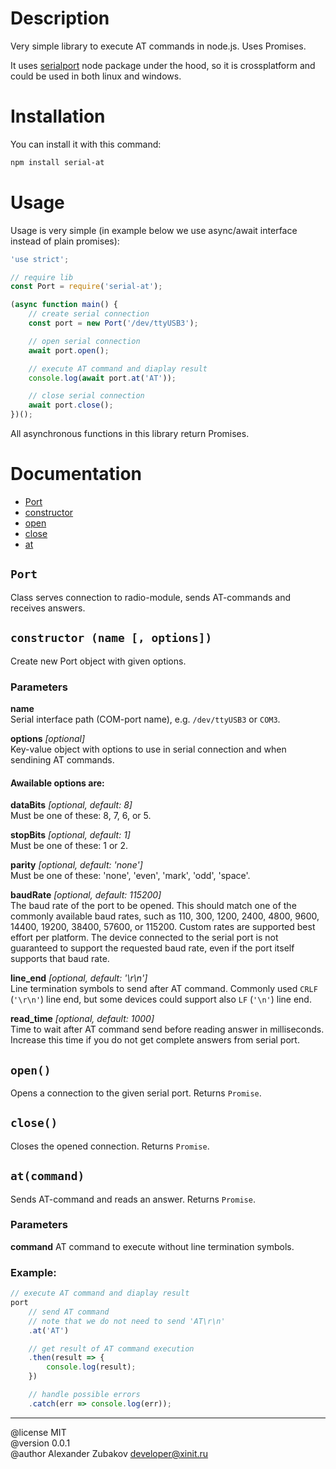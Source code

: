 # Description

Very simple library to execute AT commands in node.js. Uses Promises.

It uses [serialport](https://www.npmjs.com/package/serialport) node package under the hood, so it is crossplatform and could be used in both linux and windows.

# Installation

You can install it with this command:
```bash
npm install serial-at
```


# Usage

Usage is very simple (in example below we use async/await interface instead of plain promises):

```JavaScript
'use strict';

// require lib
const Port = require('serial-at');

(async function main() {
    // create serial connection
    const port = new Port('/dev/ttyUSB3');

    // open serial connection
    await port.open();

    // execute AT command and diaplay result
    console.log(await port.at('AT'));

    // close serial connection
    await port.close();
})();
```

All asynchronous functions in this library return Promises.


# Documentation
- [Port](#port)
- [constructor](#constructor-name--options)
- [open](#open)
- [close](#close)
- [at](#atcommand)

## `Port`
Class serves connection to radio-module, sends AT-commands and receives answers.

## `constructor (name [, options])`
Create new Port object with given options.

### Parameters
**name**<br>
Serial interface path (COM-port name), e.g. `/dev/ttyUSB3` or `COM3`.

**options** *[optional]*<br>
Key-value object with options to use in serial connection and when sendining AT commands.

#### Awailable options are:
**dataBits** *[optional, default: 8]*<br>
Must be one of these: 8, 7, 6, or 5.

**stopBits** *[optional, default: 1]*<br>
Must be one of these: 1 or 2.

**parity** *[optional, default: 'none']*<br>
Must be one of these: 'none', 'even', 'mark', 'odd', 'space'.

**baudRate** *[optional, default: 115200]*<br>
The baud rate of the port to be opened. This should match one of the commonly available baud rates, such as 110, 300, 1200, 2400, 4800, 9600, 14400, 19200, 38400, 57600, or 115200. Custom rates are supported best effort per platform. The device connected to the serial port is not guaranteed to support the requested baud rate, even if the port itself supports that baud rate.

**line_end** *[optional, default: '\r\n']*<br>
Line termination symbols to send after AT command. Commonly used `CRLF` (`'\r\n'`) line end, but some devices could support also `LF` (`'\n'`) line end.

**read_time** *[optional, default: 1000]*<br>
Time to wait after AT command send before reading answer in milliseconds. Increase this time if you do not get complete answers from serial port.


## `open()`
Opens a connection to the given serial port. Returns `Promise`.


## `close()`
Closes the opened connection. Returns `Promise`.


## `at(command)`
Sends AT-command and reads an answer. Returns `Promise`.

### Parameters
**command**
AT command to execute without line termination symbols.

### Example:
```JavaScript
// execute AT command and diaplay result
port
    // send AT command
    // note that we do not need to send 'AT\r\n'
    .at('AT')

    // get result of AT command execution
    .then(result => {
        console.log(result);
    })

    // handle possible errors
    .catch(err => console.log(err));
```

***

@license MIT<br>
@version 0.0.1<br>
@author Alexander Zubakov <developer@xinit.ru>
